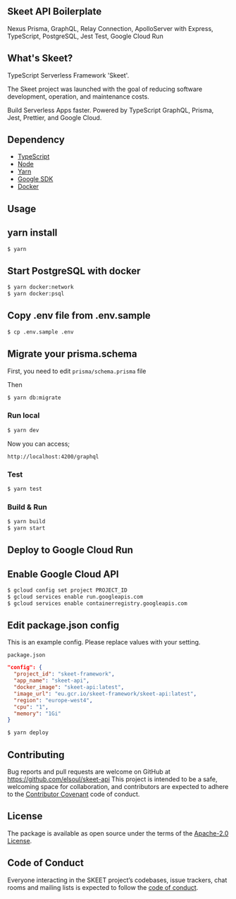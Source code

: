 ## Skeet API Boilerplate

Nexus Prisma, GraphQL, Relay Connection, ApolloServer with Express, TypeScript, PostgreSQL, Jest Test, Google Cloud Run

## What's Skeet?

TypeScript Serverless Framework 'Skeet'.

The Skeet project was launched with the goal of reducing software development, operation, and maintenance costs.

Build Serverless Apps faster.
Powered by TypeScript GraphQL, Prisma, Jest, Prettier, and Google Cloud.

## Dependency

- [TypeScript](https://www.typescriptlang.org/)
- [Node](https://nodejs.org/)
- [Yarn](https://yarnpkg.com/)
- [Google SDK](https://cloud.google.com/sdk/docs)
- [Docker](https://www.docker.com/)

## Usage

## yarn install

```bash
$ yarn
```

## Start PostgreSQL with docker

```bash
$ yarn docker:network
$ yarn docker:psql
```

## Copy .env file from .env.sample

```bash
$ cp .env.sample .env
```

## Migrate your prisma.schema

First, you need to edit `prisma/schema.prisma` file

Then

```bash
$ yarn db:migrate
```

### Run local

```bash
$ yarn dev
```

Now you can access;

`http://localhost:4200/graphql`

### Test

```bash
$ yarn test
```

### Build & Run

```bash
$ yarn build
$ yarn start
```

## Deploy to Google Cloud Run

## Enable Google Cloud API

```bash
$ gcloud config set project PROJECT_ID
$ gcloud services enable run.googleapis.com
$ gcloud services enable containerregistry.googleapis.com
```

## Edit package.json config

This is an example config.
Please replace values with your setting.

`package.json`

```json
"config": {
  "project_id": "skeet-framework",
  "app_name": "skeet-api",
  "docker_image": "skeet-api:latest",
  "image_url": "eu.gcr.io/skeet-framework/skeet-api:latest",
  "region": "europe-west4",
  "cpu": "1",
  "memory": "1Gi"
}
```

```bash
$ yarn deploy
```

## Contributing

Bug reports and pull requests are welcome on GitHub at https://github.com/elsoul/skeet-api This project is intended to be a safe, welcoming space for collaboration, and contributors are expected to adhere to the [Contributor Covenant](http://contributor-covenant.org) code of conduct.

## License

The package is available as open source under the terms of the [Apache-2.0 License](https://www.apache.org/licenses/LICENSE-2.0).

## Code of Conduct

Everyone interacting in the SKEET project’s codebases, issue trackers, chat rooms and mailing lists is expected to follow the [code of conduct](https://github.com/elsoul/skeet-api/blob/master/CODE_OF_CONDUCT.md).
